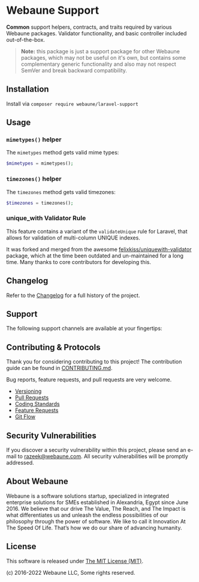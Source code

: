 # Webaune Support

**Common** support helpers, contracts, and traits required by various Webaune packages. Validator functionality, and basic controller included out-of-the-box.

> **Note:** this package is just a support package for other Webaune packages, which may not be useful on it's own, but contains some complementary generic functionality and also may not respect SemVer and break backward compatibility.


## Installation

Install via `composer require webaune/laravel-support`


## Usage

### `mimetypes()` helper

The `mimetypes` method gets valid mime types:
```php
$mimetypes = mimetypes();
```

### `timezones()` helper

The `timezones` method gets valid timezones:
```php
$timezones = timezones();
```

### unique_with Validator Rule

This feature contains a variant of the `validateUnique` rule for Laravel, that allows for validation of multi-column UNIQUE indexes.

It was forked and merged from the awesome [felixkiss/uniquewith-validator](https://github.com/felixkiss/uniquewith-validator) package, which at the time been outdated and un-maintained for a long time. Many thanks to core contributors for developing this.


## Changelog

Refer to the [Changelog](CHANGELOG.md) for a full history of the project.


## Support

The following support channels are available at your fingertips:


## Contributing & Protocols

Thank you for considering contributing to this project! The contribution guide can be found in [CONTRIBUTING.md](CONTRIBUTING.md).

Bug reports, feature requests, and pull requests are very welcome.

- [Versioning](CONTRIBUTING.md#versioning)
- [Pull Requests](CONTRIBUTING.md#pull-requests)
- [Coding Standards](CONTRIBUTING.md#coding-standards)
- [Feature Requests](CONTRIBUTING.md#feature-requests)
- [Git Flow](CONTRIBUTING.md#git-flow)


## Security Vulnerabilities

If you discover a security vulnerability within this project, please send an e-mail to [razeek@webaune.com](razeek@webaune.com). All security vulnerabilities will be promptly addressed.


## About Webaune

Webaune is a software solutions startup, specialized in integrated enterprise solutions for SMEs established in Alexandria, Egypt since June 2016. We believe that our drive The Value, The Reach, and The Impact is what differentiates us and unleash the endless possibilities of our philosophy through the power of software. We like to call it Innovation At The Speed Of Life. That’s how we do our share of advancing humanity.


## License

This software is released under [The MIT License (MIT)](LICENSE).

(c) 2016-2022 Webaune LLC, Some rights reserved.

